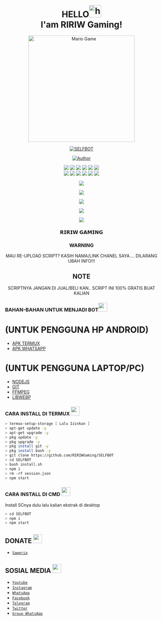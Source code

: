 <h1 align="center">HELLO<img src="https://user-images.githubusercontent.com/1303154/88677602-1635ba80-d120-11ea-84d8-d263ba5fc3c0.gif" width="40px" alt="hi"><br>I'am RIRIW Gaming!</h1>

<p align="center">
<img src="https://github.com/TheDudeThatCode/TheDudeThatCode/blob/master/Assets/Developer.gif" alt="Mario Game" width="350" />
<div align="center">

<p align="center">
<a href="#"><img title="SELFBOT" src="https://img.shields.io/badge/HENBOTZ-green?colorA=%23ff0000&colorB=%23017e40&style=for-the-badge"></a>
</p>
<p align="center">
<a href="https://github.com/RIRIWGaming"><img title="Author" src="https://img.shields.io/badge/Author-RIRIWGaming-red.svg?style=for-the-badge&logo=github"></a>
</p>
<p align="center">
  <img src="https://img.shields.io/badge/-JavaScript-black?style=flat-square&logo=javascript" />
  <img src="https://img.shields.io/badge/-Node.js-black?style=flat-square&logo=Node.js" />
  <img src="https://img.shields.io/badge/-HTML5-black?style=flat-square&logo=html5&logoColor=e34f26" />
  <img src="https://img.shields.io/badge/-CSS3-black?style=flat-square&logo=css3&logoColor=1572b6" />
  <img src="https://img.shields.io/badge/-Git-black?style=flat-square&logo=git" />
  <img src="https://img.shields.io/badge/-GitHub-black?style=flat-square&logo=github" /> <br>
  <img src="https://img.shields.io/badge/-Python-black?style=flat-square&logo=python" />
  <img src="https://img.shields.io/badge/-React-black?style=flat-square&logo=react" />
  <img src="https://img.shields.io/badge/-Redux-black?style=flat-square&logo=redux" />
  <img src="https://img.shields.io/badge/-Windows-black?style=flat-square&logo=windows" />
  <img src="https://img.shields.io/badge/-VS_Code-black?style=flat-square&logo=visual-studio-code" />
  <img src="https://img.shields.io/badge/-SQLite3-black?style=flat-square&logo=sqlite" />
</p>

<p align="center">
  <a href="https://github.com/RIRIWGaming"><img src="https://github-readme-stats.vercel.app/api?username=RIRIWGaming&bg_color=30,e96443,904e95&title_color=fff&text_color=fff&icon_color=fff&hide_border=true&show_icons=true" /></a>
</p>

<p align="center">
  <a href="https://github.com/RIRIWGaming"><img src="https://github-readme-stats.vercel.app/api/top-langs?username=RIRIWGaming&bg_color=30,e96443,904e95&title_color=fff&text_color=fff&hide_border=true&show_icons=true&layout=compact" /></a>
</p>

<p align="center">
  <a href="https://github.com/ryo-ma/github-profile-trophy"><img src="https://github-profile-trophy.vercel.app/?username=mancabot&theme=onedark" /></a>
</p>

<p align="center">
   <img src="https://github-readme-streak-stats.herokuapp.com/?user=RIRIWGaming" />
</p>

<p align="center">
    <a href="mailto:ririwgaming@gmail.com"><img src="https://img.shields.io/badge/Gmail-@ririwgaming-ea4335?style=for-the-badge&logo=Gmail&logoColor=ea4335&link=mailto:ririwgaming@gmail.com" /></a>
  <a name=RIRIWGaming&label=VIEWS&style=flat-square&color=orange" />

</details>

### 𝗥𝗜𝗥𝗜𝗪 𝗚𝗔𝗠𝗜𝗡𝗚

### WARNING
MAU RE-UPLOAD SCRIPT? KASIH NAMA/LINK CHANEL SAYA.... DILARANG UBAH INFO!!!

## NOTE
SCRIPTNYA JANGAN DI JUAL/BELI KAN.. SCRIPT INI 100% GRATIS BUAT KALIAN
</div>

### BAHAN-BAHAN UNTUK MENJADI BOT<img src="https://github.com/TheDudeThatCode/TheDudeThatCode/blob/master/Assets/Mario_Hello_Big.gif" width="29px">
# (UNTUK PENGGUNA HP ANDROID)
* [APK TERMUX](https://play.google.com/store/apps/details?id=com.termux)
* [APK WHATSAPP](https://play.google.com/store/apps/details?id=com.whatsapp)

# (UNTUK PENGGUNA LAPTOP/PC)
* [NODEJS](https://nodejs.org/en/)
* [GIT](https://git-scm.com/downloads)
* [FFMPEG](https://github.com/BtbN/FFmpeg-Builds/releases/download/autobuild-2020-12-08-13-03/ffmpeg-n4.3.1-26-gca55240b8c-win64-gpl-4.3.zip)
* [LIBWEBP](https://developers.google.com/speed/webp/download)


### CARA INSTALL DI TERMUX  <img src="https://github.com/TheDudeThatCode/TheDudeThatCode/blob/master/Assets/hmm.gif" width="29px">
```bash
> termux-setup-storage [ Lalu Izinkan ]
> apt-get update -y
> apt-get upgrade -y
> pkg update -y
> pkg upgrade -y
> pkg install git -y
> pkg install bash -y
> git clone https://github.com/RIRIWGaming/SELFBOT
> cd SELFBOT
> bash install.sh
> npm i
> rm -rf session.json
> npm start
```

### CARA INSTALL DI CMD  <img src="https://github.com/TheDudeThatCode/TheDudeThatCode/blob/master/Assets/hmm.gif" width="29px">
Install SCnya dulu lalu kalian ekstrak di desktop
```bash
> cd SELFBOT
> npm i
> npm start
```

## DONATE <img src="https://github.com/TheDudeThatCode/TheDudeThatCode/blob/master/Assets/coin.gif" width="29px">
* [`Saweria`](https://saweria.co/donate/RIRIWGaming)

## SOSIAL MEDIA <img src="https://github.com/TheDudeThatCode/TheDudeThatCode/blob/master/Assets/powerup.gif" width="29px">
* [`Youtube`](https://youtube.com/c/RIRIWGaming)
* [`Instagram`](https://instagram.com/ririwgaming)
* [`WhatsApp`](https://wa.me/6283833271665)
* [`Facebook`](https://m.facebook.com/raihan.ridho.90260)
* [`Telegram`](https://t.me/6283833271665)
* [`Twitter`](https://twitter.com/Clara_Lope_Ku)
* [`Group WhatsApp`](https://chat.whatsapp.com/JtLdKWXdrDuHeag96CQ3GM)


